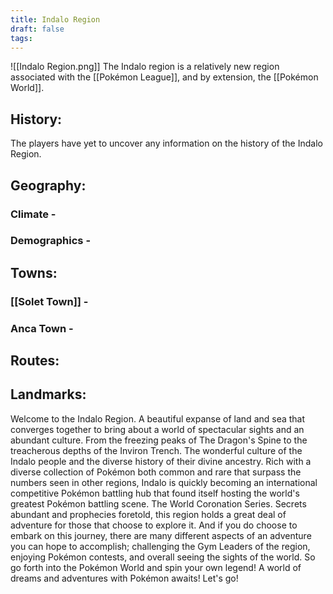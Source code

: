 ```yaml
---
title: Indalo Region
draft: false
tags:
---
```

![[Indalo Region.png]]
The Indalo region is a relatively new region associated with the [[Pokémon League]], and by extension, the [[Pokémon World]]. 

## History:
The players have yet to uncover any information on the history of the Indalo Region.

## Geography:


### Climate -


### Demographics -


## Towns:

### [[Solet Town]] -


### Anca Town -


### 

## Routes:


## Landmarks:


Welcome to the Indalo Region. A beautiful expanse of land and sea that converges together to bring about a world of spectacular sights and an abundant culture. From the freezing peaks of The Dragon's Spine to the treacherous depths of the Inviron Trench. The wonderful culture of the Indalo people and the diverse history of their divine ancestry. Rich with a diverse collection of Pokémon both common and rare that surpass the numbers seen in other regions, Indalo is quickly becoming an international competitive Pokémon battling hub that found itself hosting the world's greatest Pokémon battling scene. The World Coronation Series. Secrets abundant and prophecies foretold, this region holds a great deal of adventure for those that choose to explore it. And if you do choose to embark on this journey, there are many different aspects of an adventure you can hope to accomplish; challenging the Gym Leaders of the region, enjoying Pokémon contests, and overall seeing the sights of the world. So go forth into the Pokémon World and spin your own legend! A world of dreams and adventures with Pokémon awaits! Let's go!
